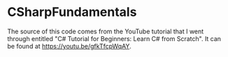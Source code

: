 # CSharpFundamentals

The source of this code comes from the YouTube tutorial that I went through entitled "C# Tutorial for Beginners: Learn C# from Scratch". It can be found at https://youtu.be/gfkTfcpWqAY.
